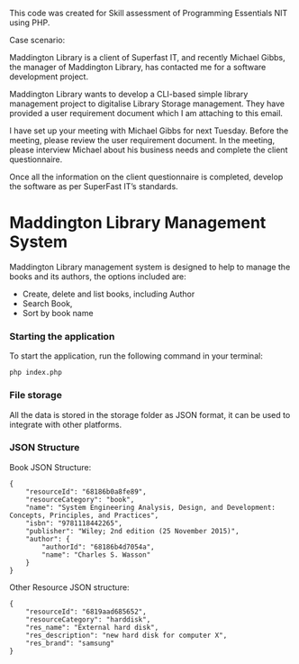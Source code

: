 This code was created for Skill assessment of Programming Essentials NIT using PHP.

Case scenario:

Maddington Library is a client of Superfast IT, and recently Michael Gibbs, the manager of Maddington Library, has contacted me for a software development project.

Maddington Library wants to develop a CLI-based simple library management project to digitalise Library Storage management. They have provided a user requirement document which I am attaching to this email.

I have set up your meeting with Michael Gibbs for next Tuesday. Before the meeting, please review the user requirement document. In the meeting, please interview Michael about his business needs and complete the client questionnaire.

Once all the information on the client questionnaire is completed, develop the software as per SuperFast IT’s standards.

# Maddington Library Management System

Maddington Library management system is designed to help to manage the books and its authors, the options included are:

- Create, delete and list books, including Author
- Search Book, 
- Sort by book name

### Starting the application

To start the application, run the following command in your terminal:

`php index.php`

### File storage

All the data is stored in the storage folder as JSON format, it can be used to integrate with other platforms.

### JSON Structure

Book JSON Structure:

```
{
    "resourceId": "68186b0a8fe89",
    "resourceCategory": "book",
    "name": "System Engineering Analysis, Design, and Development: Concepts, Principles, and Practices",
    "isbn": "9781118442265",
    "publisher": "Wiley; 2nd edition (25 November 2015)",
    "author": {
        "authorId": "68186b4d7054a",
        "name": "Charles S. Wasson"
    }
}
```

Other Resource JSON structure:

```
{
    "resourceId": "6819aad685652",
    "resourceCategory": "harddisk",
    "res_name": "External hard disk",
    "res_description": "new hard disk for computer X",
    "res_brand": "samsung"
}
```